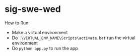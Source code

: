 # sig-swe-wed
How to Run:

- Make a virtual environment
- Do `.\VIRTUAL_ENV_NAME\Scripts\activate.bat` run the virtual environment
- Do `python app.py` to run the app